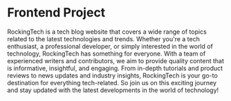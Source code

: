 # Frontend Project

RockingTech is a tech blog website that covers a wide range of topics related to the latest technologies and trends. Whether you're a tech enthusiast, a professional developer, or simply interested in the world of technology, RockingTech has something for everyone. With a team of experienced writers and contributors, we aim to provide quality content that is informative, insightful, and engaging. From in-depth tutorials and product reviews to news updates and industry insights, RockingTech is your go-to destination for everything tech-related. So join us on this exciting journey and stay updated with the latest developments in the world of technology!
